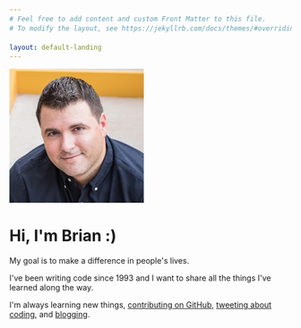 ```yaml
---
# Feel free to add content and custom Front Matter to this file.
# To modify the layout, see https://jekyllrb.com/docs/themes/#overriding-theme-defaults

layout: default-landing
---
```


<div class="landing-portrait-jumbo">
  <img src="/assets/landing-portrait.jpg" width="240px" />
  <h1>Hi, I'm Brian :)</h1>
</div>

<div class="landing-intro" markdown="1">
  My goal is to make a difference in people's lives.

  I've been writing code since 1993 and I want to share all the things I've learned along the way.

  I'm always learning new things, <a title="My GitHub profile" href="https://github.com/{{site.github_username}}" rel="me nofollow noopener" target="_blank">contributing on GitHub</a>,
  <a title="My Twitter account" href="https://www.twitter.com/{{site.twitter_username}}" rel="me nofollow noopener" target="_blank">tweeting about coding</a>,
  and <a title="My blog" href="{{site.blog}}">blogging</a>.
</div>
